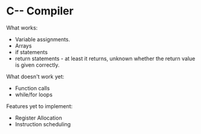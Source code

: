 # C-- Compiler #

What works:

  * Variable assignments.
  * Arrays
  * if statements
  * return statements - at least it returns, unknown whether the return value is
    given correctly.

What doesn't work yet:

  * Function calls
  * while/for loops

Features yet to implement:

  * Register Allocation
  * Instruction scheduling
